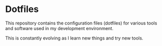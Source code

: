 # Dotfiles

This repository contains the configuration files (dotfiles) for various tools and software used in my development environment.

This is constantly evolving as I learn new things and try new tools.

